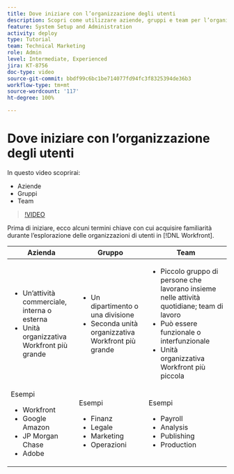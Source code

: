 ```yaml
---
title: Dove iniziare con l’organizzazione degli utenti
description: Scopri come utilizzare aziende, gruppi e team per l’organizzazione degli utenti e le autorizzazioni per gli elementi di lavoro.
feature: System Setup and Administration
activity: deploy
type: Tutorial
team: Technical Marketing
role: Admin
level: Intermediate, Experienced
jira: KT-8756
doc-type: video
source-git-commit: bbdf99c6bc1be714077fd94fc3f8325394de36b3
workflow-type: tm+mt
source-wordcount: '117'
ht-degree: 100%

---
```


# Dove iniziare con l’organizzazione degli utenti

In questo video scoprirai:

* Aziende
* Gruppi
* Team

>[!VIDEO](https://video.tv.adobe.com/v/3444282/?quality=12&learn=on&enablevpops=1&captions=ita)

Prima di iniziare, ecco alcuni termini chiave con cui acquisire familiarità durante l’esplorazione delle organizzazioni di utenti in [!DNL Workfront].

| Azienda | Gruppo | Team |
| --- | --- | --- |
| <ul><li>Un’attività commerciale, interna o esterna</li><li>Unità organizzativa Workfront più grande</li></ul> | <ul><li>Un dipartimento o una divisione</li><li>Seconda unità organizzativa Workfront più grande</li></ul> | <ul><li>Piccolo gruppo di persone che lavorano insieme nelle attività quotidiane; team di lavoro</li><li>Può essere funzionale o interfunzionale</li><li>Unità organizzativa Workfront più piccola</li></ul> |
| Esempi <ul><li>Workfront</li><li>Google Amazon</li><li>JP Morgan Chase</li><li>Adobe</li></ul> | Esempi <ul><li>Finanz</li><li>Legale</li><li>Marketing</li><li>Operazioni</li></ul> | Esempi <ul><li>Payroll</li><li>Analysis</li><li>Publishing</li><li>Production</li></ul> |



